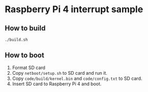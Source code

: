 # Raspberry Pi 4 interrupt sample

## How to build

```
./build.sh
```

## How to boot

1. Format SD card
2. Copy `netboot/setup.sh` to SD card and run it.
3. Copy `code/build/kernel.bin` and `code/config.txt` to SD card.
4. Insert SD card to Raspberry Pi 4 and boot.
